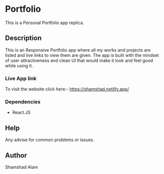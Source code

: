 # Portfolio

This is a Personal Portfolio app replica.

## Description
This is an Responsive Portfolio app where all my works and projects are listed and live links to view them are given.
The app is built with the mindset of user attractiveness and clean UI that would make it look and feel good while using it.

### Live App link

To visit the website click here:- https://shamshad.netlify.app/


### Dependencies
  - React.JS

## Help

Any advise for common problems or issues.

## Author

Shamshad Alam  
